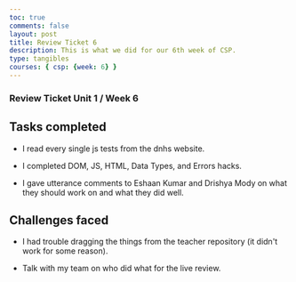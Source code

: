 ```yaml
---
toc: true
comments: false
layout: post
title: Review Ticket 6
description: This is what we did for our 6th week of CSP.
type: tangibles
courses: { csp: {week: 6} }
---
```


### Review Ticket Unit 1 / Week 6
## Tasks completed

- I read every single js tests from the dnhs website. 

- I completed DOM, JS, HTML, Data Types, and Errors hacks.

- I gave utterance comments to Eshaan Kumar and Drishya Mody on what they should work on and what they did well.

## Challenges faced

- I had trouble dragging the things from the teacher repository (it didn't work for some reason).

- Talk with my team on who did what for the live review. 
